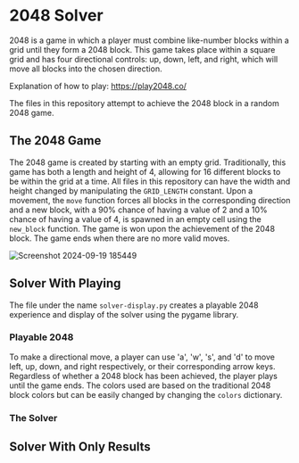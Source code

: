 # 2048 Solver
2048 is a game in which a player must combine like-number blocks within a grid until they form a 2048 block. This game takes place within a square grid and has four directional controls: up, down, left, and right, which will move all blocks into the chosen direction.

Explanation of how to play: https://play2048.co/

The files in this repository attempt to achieve the 2048 block in a random 2048 game.

## The 2048 Game
The 2048 game is created by starting with an empty grid. Traditionally, this game has both a length and height of 4, allowing for 16 different blocks to be within the grid at a time. All files in this repository can have the width and height changed by manipulating the `GRID_LENGTH` constant. Upon a movement, the `move` function forces all blocks in the corresponding direction and a new block, with a 90% chance of having a value of 2 and a 10% chance of having a value of 4, is spawned in an empty cell using the `new_block` function. The game is won upon the achievement of the 2048 block. The game ends when there are no more valid moves.

![Screenshot 2024-09-19 185449](https://github.com/user-attachments/assets/7ab8d5c2-d261-4ae1-9dd6-5c2e5a4e52e8)

## Solver With Playing
The file under the name `solver-display.py` creates a playable 2048 experience and display of the solver using the pygame library. 

### Playable 2048
To make a directional move, a player can use 'a', 'w', 's', and 'd' to move left, up, down, and right respectively, or their corresponding arrow keys. Regardless of whether a 2048 block has been achieved, the player plays until the game ends. The colors used are based on the traditional 2048 block colors but can be easily changed by changing the `colors` dictionary.

### The Solver

## Solver With Only Results
